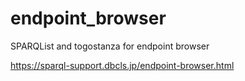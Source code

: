 # endpoint_browser
SPARQList and togostanza for endpoint browser

https://sparql-support.dbcls.jp/endpoint-browser.html

